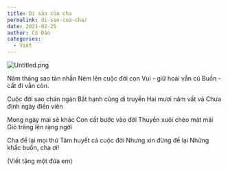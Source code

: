 ```yaml
---
title: Di sản của cha
permalink: di-san-cua-cha/
date: 2021-02-25
author: Cô Đào
categories:
  - Viết
---
```


![Untitled.png](/images/3a93fef1-9d44-48d4-94ba-ad979e02423f/Untitled.png)


Năm tháng sao tàn nhẫn
Ném lên cuộc đời con
Vui - giữ hoài vẫn cũ
Buồn - cất đi vẫn còn.


Cuộc đời sao chán ngán
Bất hạnh cũng di truyền
Hai mươi năm vất vả
Chưa định ngày điền viên


Mong ngày mai sẽ khác
Con cất bước vào đời
Thuyền xuôi chèo mát mái
Gió trăng lên rạng ngời


Cha để lại mọi thứ
Tâm huyết cả cuộc đời
Nhưng xin đừng để lại
Những khấc buồn, cha ơi!


(Viết tặng một đứa em)

